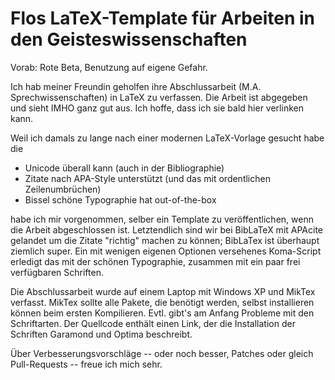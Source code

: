 Flos LaTeX-Template für Arbeiten in den Geisteswissenschaften
=============================================================

Vorab: Rote Beta, Benutzung auf eigene Gefahr.

Ich hab meiner Freundin geholfen ihre Abschlussarbeit (M.A. Sprechwissenschaften) in LaTeX zu verfassen.
Die Arbeit ist abgegeben und sieht IMHO ganz gut aus. Ich hoffe, dass ich sie bald hier verlinken kann.

Weil ich damals zu lange nach einer modernen LaTeX-Vorlage gesucht habe die

  * Unicode überall kann (auch in der Bibliographie)
  * Zitate nach APA-Style unterstützt (und das mit ordentlichen Zeilenumbrüchen)
  * Bissel schöne Typographie hat out-of-the-box

habe ich mir vorgenommen, selber ein Template zu veröffentlichen, wenn die Arbeit abgeschlossen ist.
Letztendlich sind wir bei BibLaTeX mit APAcite gelandet um die Zitate "richtig" machen zu können; BibLaTex ist überhaupt ziemlich super. Ein mit wenigen eigenen Optionen versehenes Koma-Script erledigt das mit der schönen Typographie, zusammen mit ein paar frei verfügbaren Schriften.

Die Abschlussarbeit wurde auf einem Laptop mit Windows XP und MikTex verfasst. MikTex sollte alle Pakete, die benötigt werden, selbst installieren können beim ersten Kompilieren. Evtl. gibt's am Anfang Probleme mit den Schriftarten. Der Quellcode enthält einen Link, der die Installation der Schriften Garamond und Optima beschreibt.

Über Verbesserungsvorschläge -- oder noch besser, Patches oder gleich Pull-Requests -- freue ich mich sehr.


